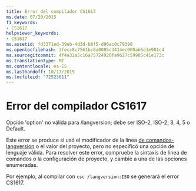 ```yaml
---
title: Error del compilador CS1617
ms.date: 07/20/2015
f1_keywords:
- CS1617
helpviewer_keywords:
- CS1617
ms.assetid: fd3371ed-39eb-4d3d-b8f5-d96ac0c79398
ms.openlocfilehash: 3fecc8c7561bc8a0085c3414ec000ab6d3e981c4
ms.sourcegitcommit: 4f4a32a5c16a75724920fa9627c59985c41e173c
ms.translationtype: MT
ms.contentlocale: es-ES
ms.lasthandoff: 10/17/2019
ms.locfileid: "72523611"
---
```

# <a name="compiler-error-cs1617"></a>Error del compilador CS1617
Opción 'option' no válida para /langversion; debe ser ISO-2, ISO-2, 3, 4, 5 o Default.  
  
 Este error se produce si usó el modificador de la línea [de comandos-langversion](../language-reference/compiler-options/langversion-compiler-option.md) o el valor del proyecto, pero no especificó una opción de lenguaje válida. Para resolver este error, compruebe la sintaxis de línea de comandos o la configuración de proyecto, y cambie a una de las opciones enumeradas.  
  
 Por ejemplo, al compilar con `csc /langversion:ISO` se generará el error CS1617.

